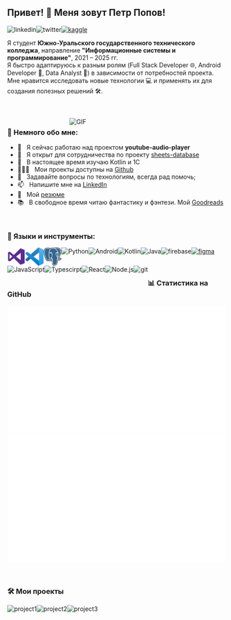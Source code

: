 ## Привет! 👋 Меня зовут Петр Попов!
<a href='https://www.linkedin.com/in/your-linkedin/'><img align='left' alt="linkedin" src="https://raw.githubusercontent.com/rahul-jha98/rahul-jha98/561d474902b59c7429ec22bb73e225696c27b202/assets/linkedin.svg" height='18px'/></a>
<a href='https://twitter.com/your-twitter/'><img align='left' alt="twitter" src="https://raw.githubusercontent.com/rahul-jha98/rahul-jha98/561d474902b59c7429ec22bb73e225696c27b202/assets/twitter.svg" height='18px'/></a>
<a href='https://www.kaggle.com/your-kaggle/'><img alt="kaggle" src="https://raw.githubusercontent.com/rahul-jha98/rahul-jha98/561d474902b59c7429ec22bb73e225696c27b202/assets/kaggle.svg" height='18px'/></a>

Я студент **Южно-Уральского государственного технического колледжа**, направление **"Информационные системы и программирование"**, 2021 – 2025 гг.  
Я быстро адаптируюсь к разным ролям (Full Stack Developer 🌐, Android Developer 📱, Data Analyst 🤖) в зависимости от потребностей проекта. Мне нравится исследовать новые технологии 💻 и применять их для создания полезных решений 🛠️.

<br/>
<br/>

<img align="right" alt="GIF" src="https://raw.githubusercontent.com/rahul-jha98/rahul-jha98/main/techstack.gif" width="360px"/>
  
### 🧐 Немного обо мне:

- 🔭 &nbsp; Я сейчас работаю над проектом **youtube-audio-player**
- 🤝 &nbsp; Я открыт для сотрудничества по проекту [sheets-database](https://github.com/rahul-jha98/sheets-database)
- 🌱 &nbsp; В настоящее время изучаю Kotlin и 1С
- 👨🏻‍💻 &nbsp; Мои проекты доступны на [Github](https://github.com/your-github)
- 💬 &nbsp; Задавайте вопросы по технологиям, всегда рад помочь;
- 📫 &nbsp; Напишите мне на [LinkedIn](https://www.linkedin.com/in/your-linkedin/)
- 📝 &nbsp; Мой [резюме](https://drive.google.com/file/d/1ZpR5pVBTnl_Qybq7GE3MGy1SB1JehVSE/view?usp=sharing)
- 📚 &nbsp; В свободное время читаю фантастику и фэнтези. Мой [Goodreads](https://www.goodreads.com/your-goodreads)

<br>

### 🔨 Языки и инструменты:
<a href="https://visualstudio.microsoft.com/" target="_blank"> <img align="left" src="https://github.com/Popov12312131211/Popov12312131211/blob/main/new_folder/visual%20studio.png" alt="visualstudio" height="42px"/> </a> 
<a href="https://code.visualstudio.com/" target="_blank"> <img align="left" src="https://github.com/Popov12312131211/Popov12312131211/blob/main/new_folder/visual-studio-code.svg" alt="vscode" height="42px"/> </a>
<a href="https://www.postgresql.org/" target="_blank"> <img align="left" src="https://github.com/Popov12312131211/Popov12312131211/blob/main/new_folder/postgresql.svg" alt="postgresql" height="42px"/> </a>
<a href="https://www.python.org" target="_blank"><img align="left" alt="Python" height ="42px" src="https://raw.githubusercontent.com/rahul-jha98/github_readme_icons/main/language_and_tools/square/python/python.svg"></a>
<a href="https://developer.android.com" target="_blank"> <img align="left" alt="Android" height ="42px" src="https://raw.githubusercontent.com/rahul-jha98/github_readme_icons/main/language_and_tools/square/android/android.svg"> </a>
<a href="https://kotlinlang.org" target="_blank"><img align="left" alt="Kotlin" height ="42px" src="https://raw.githubusercontent.com/rahul-jha98/github_readme_icons/main/language_and_tools/square/kotlin/kotlin.svg"></a>
<a href="https://www.java.com" target="_blank"><img align="left" alt="Java" height ="42px" src="https://raw.githubusercontent.com/rahul-jha98/github_readme_icons/main/language_and_tools/square/java/java.svg"></a>
<a href="https://firebase.google.com/" target="_blank"> <img align="left" src="https://raw.githubusercontent.com/rahul-jha98/github_readme_icons/main/language_and_tools/square/firebase/firebase.svg" alt="firebase" height ="42px"/> </a>
<a href="https://developer.mozilla.org/en-US/docs/Web/JavaScript" target="_blank"> <img align="left" alt="JavaScript" height ="42px"  src="https://raw.githubusercontent.com/rahul-jha98/github_readme_icons/main/language_and_tools/square/javascript/javascript.svg"> </a>
<a href="https://www.typescriptlang.org/" target="_blank"><img align="left" alt="Typescirpt" height ="42px" src="https://raw.githubusercontent.com/rahul-jha98/github_readme_icons/main/language_and_tools/square/typescript/typescript.svg"></a>
<a href="https://reactjs.org/" target="_blank"> <img align="left" alt="React" height ="42px" src="https://raw.githubusercontent.com/rahul-jha98/github_readme_icons/main/language_and_tools/square/react/react.svg"></a>
<a href="https://nodejs.org" target="_blank"><img align="left" alt="Node.js" height ="42px" src="https://raw.githubusercontent.com/rahul-jha98/github_readme_icons/main/language_and_tools/square/node/node.svg"></a>
<a href="https://git-scm.com/" target="_blank"> <img src="https://raw.githubusercontent.com/rahul-jha98/github_readme_icons/main/language_and_tools/square/git-scm/git-scm.svg" align="left" alt="git" height='42px'/> </a>
<a href="https://www.figma.com/" target="_blank"> <img src="https://raw.githubusercontent.com/rahul-jha98/github_readme_icons/main/language_and_tools/square/figma/figma.svg" alt="figma" height='42px'/> </a>

<br>

### 📊 Статистика на GitHub
<a href='https://github.com/your-github/github-stats-transparent'>
  
![Stats Overview](https://raw.githubusercontent.com/rahul-jha98/github-stats-transparent/output/generated/overview.svg)
![Most Used Languages](https://raw.githubusercontent.com/rahul-jha98/github-stats-transparent/output/generated/languages.svg)

</a>

<br>

### 🛠️ Мои проекты
<a href="https://your-project-link" target="_blank"> <img alt="project1" src="./projects/project1.svg" height="68" align="left"> </a>
<a href="https://your-project-link" target="_blank"> <img alt="project2" src="./projects/project2.svg" height="68" align="left"> </a>
<a href="https://your-project-link" target="_blank"> <img alt="project3" src="./projects/project3.svg" height="68" align="left"> </a>

